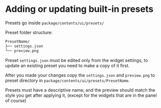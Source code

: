 # Adding or updating built-in presets

Presets go inside `package/contents/ui/presets/`

Preset folder structure:

```sh
PresetName/
├── settings.json
└── preview.png
```

Preset `settings.json` must be edited only from the widget settings, to update an existing preset you need to make a copy of it first.

After you made your changes copy the `settings.json` and `preview.png` to preset directory in `package/contents/ui/presets/PresetName`.

Presets must have a descriptive name, and the preview should match the style you get after applying it, (except for the widgets that are in the panel of course)
